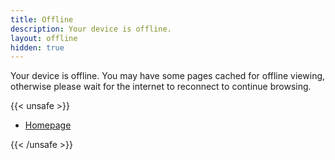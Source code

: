 ```yaml
---
title: Offline
description: Your device is offline.
layout: offline
hidden: true
---
```


Your device is offline. You may have some pages cached for offline viewing,
otherwise please wait for the internet to reconnect to continue browsing.

{{< unsafe >}}

<ul id='offline-posts'>
  <li><a href='/'>Homepage</a></li>
</ul>

<script>

function daysAgo(date) {
  date.setHours(0, 0, 0, 0);
  const time = date.getTime();
  const today = new Date();
  today.setHours(0, 0, 0, 0);
  const now = today.getTime();
  const delta = ((now - time) / 1000 / 60 / 60 / 24) | 0;

  if (delta < 1) {
    return 'today';
  }

  if (delta === 1) {
    return 'yesterday';
  }

  return `${delta | 0} days ago`;
}

async function listPages() {
  // Get a list of all of the caches for this origin
  const result = [];
  const cache = await caches.open('v1::website');

  // Get a list of entries. Each item is a Request object
  for (const request of await cache.keys()) {
    const url = request.url;
    if (url.includes('/blog')) {
      console.log(url)
      const post = await cache.match(request);
      if (post.headers.get('content-type') === 'text/html') {
        const body = await post.text();
        console.log(body)
        const title = body.match(/<title>(.*)<\/title>/)[1];
        result.push({
          url,
          post,
          title,
          visited: new Date(post.headers.get('date')),
        });
      }
    }
  }
  
  const el = document.querySelector('#offline-posts');

  if (result.length) {
    el.innerHTML = result
      .map((res) => {
        let html = `<li>
        <a href="${res.url}">${res.title}</a>
        <small><span title="${res.visited.toString()}">
            (visited ${daysAgo(res.visited)})
        </span></small>
        </li>`;
        return html;
      })
      .join('\n');
  }

  return result;
}

document.addEventListener("DOMContentLoaded", (event) => {
  if (navigator && navigator.serviceWorker) {
    listPages()
  }
});
</script>

{{< /unsafe >}}
